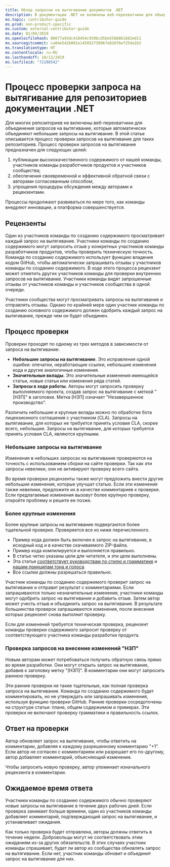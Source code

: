 ```yaml
---
title: Обзор запросов на вытягивание документов .NET
description: В документации .NET не включены веб-перехватчики для объединения запросов на вытягивание. В этой статье описывается процесс запросов на вытягивание для таких репозиториев.
ms.topic: contributor-guide
ms.prod: non-product-specific
ms.custom: external-contributor-guide
ms.date: 01/04/2019
ms.openlocfilehash: 80877a93dc410454c939bcd5be5588861682ed11
ms.sourcegitcommit: ca84e542b081e145052f38967e826f6ef25da1b2
ms.translationtype: HT
ms.contentlocale: ru-RU
ms.lasthandoff: 10/12/2019
ms.locfileid: "72288542"
---
```

# <a name="pull-request-review-process-for-the-net-docs-repositories"></a>Процесс проверки запроса на вытягивание для репозиториев документации .NET

Для многих репозиториев не включены веб-перехватчики для объединения запросов на вытягивание, которые автоматически объединяют небольшие запросы на вытягивание. В этой статье описывается процесс проверки запросов на вытягивание для таких репозиториев. Процесс проверки запросов на вытягивание предназначен для следующих целей:

1. публикации высококачественного содержимого от нашей команды, участников команды разработчиков продуктов и участников сообщества;
1. обеспечения своевременной и эффективной обратной связи с авторами согласованным способом;
1. упрощения процедуры обсуждения между авторами и рецензентами.

Процессы продолжают развиваться по мере того, как команды внедряют инновации, а платформа совершенствуется.

## <a name="reviewers"></a>Рецензенты

Один из участников команды по созданию содержимого просматривает каждый запрос на вытягивание. Участники команды по созданию содержимого могут запросить отзыв у конкретных участников команды разработчиков продуктов, чтобы проверить техническую точность. Команда по созданию содержимого использует функцию владения кодом GitHub, чтобы автоматически запрашивать отзывы у участников команды по созданию содержимого. В ходе этого процесса рецензент может отметить других участников команды для проверки внутренних запросов на вытягивание. Участники команды видят запрошенные отзывы от участников команды и участников сообщества в одной очереди.

Участники сообщества могут просматривать запросы на вытягивание и отправлять отзывы. Однако по крайней мере один участник команды по созданию основного содержимого должен одобрить каждый запрос на вытягивание, прежде чем он будет объединен.

## <a name="review-process"></a>Процесс проверки

Проверки проходят по одному из трех методов в зависимости от запроса на вытягивание:

- **Небольшие запросы на вытягивание**. Это исправления одной ошибки: опечатки, неработающие ссылки, небольшие изменения кода и другие аналогичные изменения.
- **Значительные вклады**. Это значительные изменения имеющейся статьи, новые статьи или изменения ряда статей.
- **Запросы в ходе работы**. Авторы могут запросить проверку выполняемого проекта, создав запрос на вытягивание с меткой "[НЗП]" в заголовке. Метка [НЗП] означает "Незавершенное производство". 

Различить небольшие и крупные вклады можно по обработке бота лицензионного соглашения с участником (CLA). Запросы на вытягивание, для которых не требуется принять условия CLA, скорее всего, небольшие. Запросы на вытягивание, для которых требуется принять условия CLA, являются крупными.

### <a name="small-prs"></a>Небольшие запросы на вытягивание

Изменения в небольших запросах на вытягивание проверяются на точность с использованием сборки на сайте проверки. Так как эти запросы невелики, они не активируют проверку всего сайта. 

Во время проверки рецензенты также могут предложить внести другие небольшие изменения, которые улучшат статью. Если эти изменения также невелики, предложите их в качестве комментариев к проверке. Если предлагаемые изменения вызовут более крупную проверку, откройте проблему и решите ее позже. 

### <a name="larger-changes"></a>Более крупные изменения

Более крупные запросы на вытягивание подвергаются более тщательной проверке. Проверяется все из ниже перечисленного.

- Пример кода должен быть включен в запрос на вытягивание, в исходный код и в качестве скачиваемого ZIP-файла.
- Пример кода компилируется и выполняется правильно.
- В статье четко указаны цели для читателя, и эти цели выполнены.
- Эта статья [соответствует руководствам по стилю и грамматике](dotnet-style-guide.md) и [нашим принципам тона и голоса](dotnet-voice-tone.md).
- Все ссылки должны разрешаться правильно.

Участник команды по созданию содержимого проверит запрос на вытягивание и отправит результат с комментариями. Если запрашиваются только незначительные изменения, участники команды могут одобрить запрос на вытягивание и добавить отзыв. Затем автор может учесть отзыв и объединить запрос на вытягивание. В результате большинства проверок запрашиваются изменения, после внесения которых рецензент снова выполнит проверку.

Если для изменений требуется техническая проверка, рецензент команды проверки содержимого запросит проверку от соответствующего участника команды разработки продукта.

### <a name="review-wip-pull-requests"></a>Проверка запросов на внесение изменений "НЗП"

Новым авторам может потребоваться получить обратную связь прямо во время разработки. Они могут открыть запрос на вытягивание, добавив к заголовку метку "[НЗП]". В комментарии они могут запросить раннюю проверку.

Эти ранние проверки не такие тщательные, как полная проверка запроса на вытягивание. Команда по созданию содержимого будет комментировать, но не утверждать или запрашивать изменения, используя функцию проверки GitHub. Ранние проверки сосредоточены на структуре статьи: плане, общем содержимом и примерах. Эти проверки не включают проверку грамматики и правильность ссылок.

## <a name="respond-to-reviews"></a>Ответ на проверки

Автор обновляет запрос на вытягивание, чтобы ответить на комментарии, добавляя к каждому разрешенному комментарию "+1". Если автор не согласен с комментарием или разрешает его по-другому, автор добавляет комментарий, объясняющий изменение.

Чтобы запросить новую проверку, автор упоминает изначального рецензента в комментарии. 

## <a name="response-time-expectations"></a>Ожидаемое время ответа

Участники команды по созданию содержимого обычно проверяют новые запросы на вытягивание в течение двух рабочих дней. Если проверка занимает больше времени, один из участников команды добавляет комментарий, подтверждающий запрос на вытягивание, и устанавливает ожидания.

Как только проверка будет отправлена, авторы должны ответить в течение недели. Добровольцы могут не соответствовать этим ожиданиям из-за других обязательств. В этих случаях участник команды спрашивает, будет ли автор из сообщества обновлять запрос на вытягивание. Если нет, участник команды обновит и объединит запрос на вытягивание для них.
